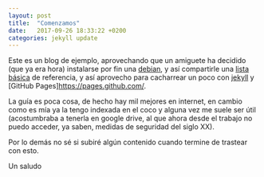 ```yaml
---
layout: post
title:  "Comenzamos"
date:   2017-09-26 18:33:22 +0200
categories: jekyll update
---
```


Este es un blog de ejemplo, aprovechando que un amiguete ha decidido (que ya era hora)
instalarse por fin una [debian](https://wiki.debian.org/es/DebianStretch), y así compartirle una
[lista básica](link:/linux/linux-survival-guide.html) de referencia, y así aprovecho para
cacharrear un poco con [jekyll](https://github.com/jekyll/jekyll) y
[GitHub Pages]https://pages.github.com/.

La guía es poca cosa, de hecho hay mil mejores en internet, en cambio como es mía ya la tengo
indexada en el coco y alguna vez me suele ser útil (acostumbraba a tenerla en google drive, al que
ahora desde el trabajo no puedo acceder, ya saben, medidas de seguridad del siglo XX).

Por lo demás no sé si subiré algún contenido cuando termine de trastear con esto.

Un saludo
